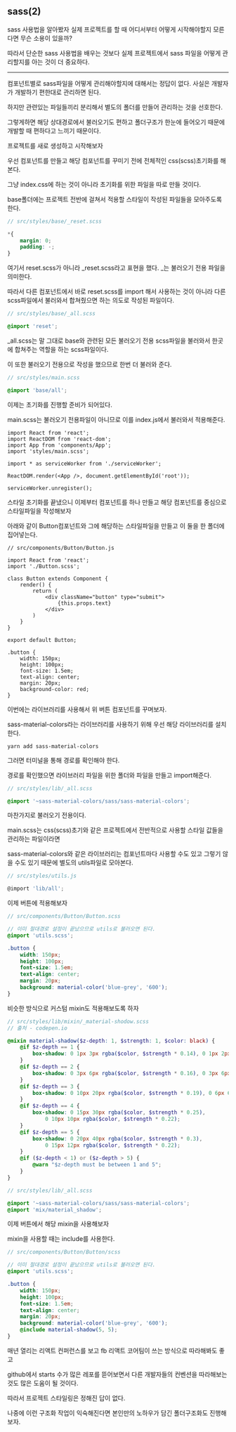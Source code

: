 ## sass(2)

sass 사용법을 알아봤자 실제 프로젝트를 할 때 어디서부터 어떻게 시작해야할지 모른다면 무슨 소용이 있을까?

따라서 단순한 sass 사용법을 배우는 것보다 실제 프로젝트에서 sass 파일을 어떻게 관리할지를 아는 것이 더 중요하다.

---

컴포넌트별로 sass파일을 어떻게 관리해야할지에 대해서는 정답이 없다. 사실은 개발자가 개발하기 편한대로 관리하면 된다.

하지만 관련있는 파일들끼리 분리해서 별도의 폴더를 만들어 관리하는 것을 선호한다.

그렇게하면 해당 상대경로에서 불러오기도 편하고 폴더구조가 한눈에 들어오기 때문에 개발할 때 편하다고 느끼기 때문이다.

프로젝트를 새로 생성하고 시작해보자

우선 컴포넌트를 만들고 해당 컴포넌트를 꾸미기 전에 전체적인  css(scss)초기화를 해본다.

그냥 index.css에 하는 것이 아니라 초기화를 위한 파일을 따로 만들 것이다.

base폴더에는 프로젝트 전반에 걸쳐서 적용할 스타일이 작성된 파일들을 모아주도록 한다.

```scss
// src/styles/base/_reset.scss

*{
    margin: 0;
    padding: -;
}
```

여기서 reset.scss가 아니라 _reset.scss라고 표현을 했다. _는 불러오기 전용 파일을 의미한다.

따라서 다른 컴포넌트에서 바로 reset.scss를 import 해서 사용하는 것이 아니라 다른 scss파일에서 불러와서 합쳐줬으면 하는 의도로 작성된 파일이다.

```scss
// src/styles/base/_all.scss

@import 'reset';
```

_all.scss는 말 그대로 base와 관련된 모든 불러오기 전용 scss파일을 불러와서 한곳에 합쳐주는 역할을 하는 scss파일이다.

이 또한 불러오기 전용으로 작성을 했으므로 한번 더 불러와 준다.

```scss
// src/styles/main.scss

@import 'base/all';
```

이제는 초기화를 진행할 준비가 되어있다.

main.scss는 불러오기 전용파일이 아니므로 이를 index.js에서 불러와서 적용해준다.

```react
import React from 'react';
import ReactDOM from 'react-dom';
import App from 'components/App';
import 'styles/main.scss';

import * as serviceWorker from './serviceWorker';

ReactDOM.render(<App />, document.getElementById('root'));

serviceWorker.unregister();
```

스타일 초기화를 끝냈으니 이제부터 컴포넌트를 하나 만들고 해당 컴포넌트를 중심으로 스타일파일을 작성해보자

아래와 같이  Button컴포넌트와 그에 해당하는 스타일파일을 만들고 이 둘을 한 폴더에 집어넣는다.

```react
// src/components/Button/Button.js

import React from 'react';
import './Button.scss';

class Button extends Component {
    render() {
        return (
        	<div className="button" type="submit">
            	{this.props.text}
            </div>
        )
    }
}

export default Button;

.button {
    width: 150px;
    height: 100px;
    font-size: 1.5em;
    text-align: center;
    margin: 20px;
    background-color: red;
}
```

이번에는 라이브러리를 사용해서 위 버튼 컴포넌트를 꾸며보자.

sass-material-colors라는 라이브러리를 사용하기 위해 우선 해당 라이브러리를 설치한다.

```
yarn add sass-material-colors
```

그러면 터미널을 통해 경로를 확인해야 한다.

경로를 확인했으면 라이브러리 파일을 위한 폴더와 파일을 만들고 import해준다.

```scss
// src/styles/lib/_all.scss

@import '~sass-material-colors/sass/sass-material-colors';
```

마찬가지로 불러오기 전용이다.

main.scss는 css(scss)초기와 같은 프로젝트에서 전반적으로 사용할 스타일 값들을 관리하는 파일이라면

sass-material-colors와 같은 라이브러리는 컴포넌트마다 사용할 수도 있고 그렇기 않을 수도 있기 때문에 별도의 utils파일로 모아본다.

```javascript
// src/styles/utils.js

@import 'lib/all';
```

이제 버튼에 적용해보자

```scss
// src/components/Button/Button.scss

// 이미 절대경로 설정이 끝났으므로 utils로 불러오면 된다.
@import 'utils.scss';

.button {
    width: 150px;
    height: 100px;
    font-size: 1.5em;
    text-align: center;
    margin: 20px;
    background: material-color('blue-grey', '600');
}
```

비슷한 방식으로 커스텀 mixin도 적용해보도록 하자

```scss
// src/styles/lib/mixin/_material-shodow.scss
// 출처 - codepen.io

@mixin material-shadow($z-depth: 1, $strength: 1, $color: black) {
    @if $z-depth == 1 {
        box-shadow: 0 1px 3px rgba($color, $strength * 0.14), 0 1px 2px rgba($color, $strength * 0.24);
    }
    @if $z-depth == 2 {
        box-shadow: 0 3px 6px rgba($color, $strength * 0.16), 0 3px 6px rgba($color, $strength * 0.23);
    }
    @if $z-depth == 3 {
        box-shadow: 0 10px 20px rgba($color, $strength * 0.19), 0 6px 6px rgba($color, $strength * 0.23);
    }
    @if $z-depth == 4 {
        box-shadow: 0 15px 30px rgba($color, $strength * 0.25),
            0 10px 10px rgba($color, $strength * 0.22);
    }
    @if $z-depth == 5 {
        box-shadow: 0 20px 40px rgba($color, $strength * 0.3),
            0 15px 12px rgba($color, $strength * 0.22);
    }
    @if ($z-depth < 1) or ($z-depth > 5) {
        @warn "$z-depth must be between 1 and 5";
    }
}
```

```scss
// src/styles/lib/_all.scss

@import '~sass-material-colors/sass/sass-material-colors';
@import 'mix/material_shadow';
```

이제 버튼에서 해당 mixin을 사용해보자

mixin을 사용할 때는 include를 사용한다.

```scss
// src/components/Button/Button/scss

// 이미 절대경로 설정이 끝났으므로 utils로 불러오면 된다.
@import 'utils.scss';

.button {
    width: 150px;
    height: 100px;
    font-size: 1.5em;
    text-align: center;
    margin: 20px;
    background: material-color('blue-grey', '600');
    @include material-shadow(5, 5);
}
```

매년 열리는 리액트 컨퍼런스를 보고 fb 리액트 코어팀이 쓰는 방식으로 따라해봐도 좋고

github에서 starts 수가 많은 레포를 뜯어보면서 다른 개발자들의 컨벤션을 따라해보는 것도 많은 도움이 될 것이다.

따라서 프로젝트 스타일링은 정해진 답이 없다.

나중에 이런 구조화 작업이 익숙해진다면 본인만의 노하우가 담긴 폴더구조화도 진행해보자.

